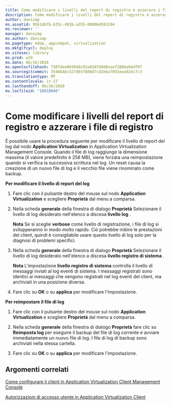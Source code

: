 ```yaml
---
title: Come modificare i livelli del report di registro e azzerare i file di registro
description: Come modificare i livelli del report di registro e azzerare i file di registro
author: dansimp
ms.assetid: 9561d6fb-b35c-491b-a355-000064583194
ms.reviewer: ''
manager: dansimp
ms.author: dansimp
ms.pagetype: mdop, appcompat, virtualization
ms.mktglfcycl: deploy
ms.sitesec: library
ms.prod: w10
ms.date: 06/16/2016
ms.openlocfilehash: 7307dee0030d9c03a8107d9d0ceef2086a94df07
ms.sourcegitcommit: 354664bc527d93f80687cd2eba70d1eea024c7c3
ms.translationtype: MT
ms.contentlocale: it-IT
ms.lasthandoff: 06/26/2020
ms.locfileid: "10818046"
---
```

# Come modificare i livelli del report di registro e azzerare i file di registro


È possibile usare la procedura seguente per modificare il livello di report del log dal nodo **Application Virtualization** in Application Virtualization Management Console. Quando il file di log raggiunge la dimensione massima (il valore predefinito è 256 MB), viene forzata una reimpostazione quando si verifica la successiva scrittura nel log. Un reset causa la creazione di un nuovo file di log e il vecchio file viene rinominato come backup.

**Per modificare il livello di report del log**

1.  Fare clic con il pulsante destro del mouse sul nodo **Application Virtualization** e scegliere **Proprietà** dal menu a comparsa.

2.  Nella scheda **generale** della finestra di dialogo **Proprietà** Selezionare il livello di log desiderato nell'elenco a discesa **livello log** .

    **Nota**  Se si sceglie **verbose** come livello di registrazione, i file di log si svilupperanno in modo molto rapido. Ciò potrebbe inibire le prestazioni del client, quindi è consigliabile usare questo livello di log solo per la diagnosi di problemi specifici.

     

3.  Nella scheda **generale** della finestra di dialogo **Proprietà** Selezionare il livello di log desiderato nell'elenco a discesa **livello registro di sistema** .

    **Nota**  L'impostazione **livello registro di sistema** controlla il livello di messaggi inviati al log eventi di sistema. I messaggi registrati sono identici ai messaggi che vengono registrati nel log eventi del client, ma archiviati in una posizione diversa.

     

4.  Fare clic su **OK** o su **applica** per modificare l'impostazione.

**Per reimpostare il file di log**

1.  Fare clic con il pulsante destro del mouse sul nodo **Application Virtualization** e scegliere **Proprietà** dal menu a comparsa.

2.  Nella scheda **generale** della finestra di dialogo **Proprietà** fare clic su **Reimposta log** per eseguire il backup del file di log corrente e avviare immediatamente un nuovo file di log. I file di log di backup sono archiviati nella stessa cartella.

3.  Fare clic su **OK** o su **applica** per modificare l'impostazione.

## Argomenti correlati


[Come configurare il client in Application Virtualization Client Management Console](how-to-configure-the-client-in-the-application-virtualization-client-management-console.md)

[Autorizzazioni di accesso utente in Application Virtualization Client](user-access-permissions-in-application-virtualization-client.md)

 

 






